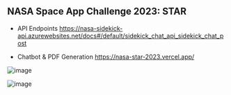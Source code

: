 ## NASA Space App Challenge 2023: STAR

+ API Endpoints
https://nasa-sidekick-api.azurewebsites.net/docs#/default/sidekick_chat_api_sidekick_chat_post

+ Chatbot & PDF Generation
https://nasa-star-2023.vercel.app/



![image](https://github.com/TokaiApp/NASA-STAR-2023/assets/96654161/d16f794f-ee37-4e19-8638-92453c2d35e5)


![image](https://github.com/TokaiApp/NASA-STAR-2023/assets/96654161/b8fa9f8d-4926-437e-9fe1-1213d9c083c8)
